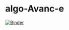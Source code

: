 # algo-Avanc-e
[![Binder](https://mybinder.org/badge_logo.svg)](https://mybinder.org/v2/gh/RouisMaha/algo-Avanc-e/main)
